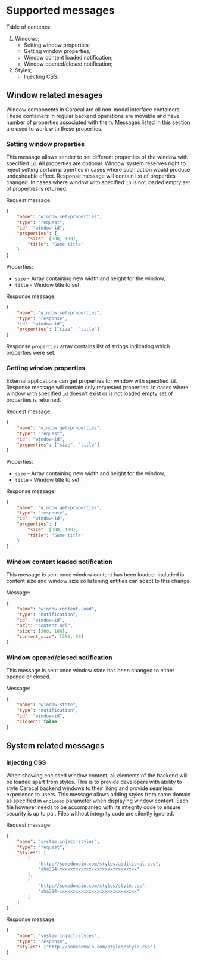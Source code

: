# Supported messages

Table of contents:

1. Windows;
	- Setting window properties;
	- Getting window properties;
	- Window content loaded notification;
	- Window opened/closed notification;
2. Styles;
	- Injecting CSS.


## Window related mesages

Window components in Caracal are all non-modal interface containers. These containers in regular backend operations are movable and have number of properties associated with them. Messages listed in this section are used to work with these properties.


### Setting window properties

This message allows sender to set different properties of the window with specified `id`. All properties are optional. Window system reserves right to reject setting certain properties in cases where such action would produce undesireable effect. Response message will contain list of properties changed. In cases where window with specified `id` is not loaded empty set of properties is returned.

Request message:
```json
{
	"name": "window:set-properties",
	"type": "request",
	"id": "window-id",
	"properties": {
		"size": [300, 100],
		"title": "Some title"
	}
}
```

Properties:
- `size` - Array containing new width and height for the window;
- `title` - Window title to set.

Response message:
```json
{
	"name": "window:set-properties",
	"type": "response",
	"id": "window-id",
	"properties": ["size", "title"]
}
```

Response `properties` array contains list of strings indicating which properties were set.


### Getting window properties

External applications can get properties for window with specified `id`. Response message will contain only requested properties. In cases where window with specified `id` doesn't exist or is not loaded empty set of properties is returned.

Request message:
```json
{
	"name": "window:get-properties",
	"type": "request",
	"id": "window-id",
	"properties": ["size", "title"]
}
```

Properties:
- `size` - Array containing new width and height for the window;
- `title` - Window title to set.

Response message:
```json
{
	"name": "window:get-properties",
	"type": "response",
	"id": "window-id",
	"properties": {
		"size": [300, 100],
		"title": "Some title"
	}
}
```


### Window content loaded notification

This message is sent once window content has been loaded. Included is content size and window size so listening entities can adapt to this change.

Message:
```json
{
	"name": "window:content-load",
	"type": "notification",
	"id": "window-id",
	"url": "content url",
	"size": [300, 100],
	"content_size": [250, 50]
}
```


### Window opened/closed notification

This message is sent once window state has been changed to either opened or closed.

Message:
```json
{
	"name": "window:state",
	"type": "notification",
	"id": "window-id",
	"closed": false
}
```


## System related messages


### Injecting CSS

When showing enclosed window content, all elements of the backend will be loaded apart from styles. This is to provide developers with ability to style Caracal backend windows to their liking and provide seamless experience to users. This message allows adding styles from same domain as specified in `enclosed` parameter when displaying window content. Each file however needs to be accompanied with its integrity code to ensure security is up to par. Files without integrity code are silently ignored.

Request message:
```json
{
	"name": "system:inject-styles",
	"type": "request",
	"styles": [
		[
			"http://somedomain.com/styles/additional.css",
			"sha384-xxxxxxxxxxxxxxxxxxxxxxxxxxxxx"
		], 
		[
			"http://somedomain.com/styles/style.css",
			"sha384-xxxxxxxxxxxxxxxxxxxxxxxxxxxxx"
		]
	]
}
```

Response message:
```json
{
	"name": "system:inject-styles",
	"type": "response",
	"styles": ["http://somedomain.com/styles/style.css"]
}
```
